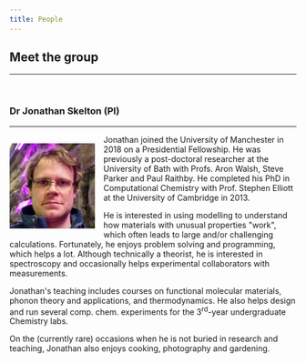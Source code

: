 ```yaml
---
title: People
---
```


## Meet the group
----------

<br>

### Dr Jonathan Skelton (PI)
-----------

<img src="./assets/images/People-JonathanSkelton.jpg" width="150" alt="Jonathan Skelton" width="150" style="float: left; margin: 15px 15px 15px 0px;">

Jonathan joined the University of Manchester in 2018 on a Presidential Fellowship.
He was previously a post-doctoral researcher at the University of Bath with Profs. Aron Walsh, Steve Parker and Paul Raithby.
He completed his PhD in Computational Chemistry with Prof. Stephen Elliott at the University of Cambridge in 2013.

He is interested in using modelling to understand how materials with unusual properties "work", which often leads to large and/or challenging calculations.
Fortunately, he enjoys problem solving and programming, which helps a lot.
Although technically a theorist, he is interested in spectroscopy and occasionally helps experimental collaborators with measurements.

Jonathan's teaching includes courses on functional molecular materials, phonon theory and applications, and thermodynamics.
He also helps design and run several comp. chem. experiments for the 3<sup>rd</sup>-year undergraduate Chemistry labs.

On the (currently rare) occasions when he is not buried in research and teaching, Jonathan also enjoys cooking, photography and gardening.

<br style="clear: both;">
